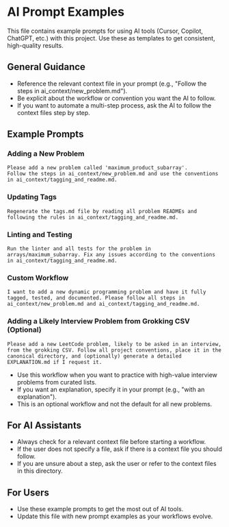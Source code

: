 # AI Prompt Examples

This file contains example prompts for using AI tools (Cursor, Copilot, ChatGPT, etc.) with this project. Use these as templates to get consistent, high-quality results.

## General Guidance
- Reference the relevant context file in your prompt (e.g., "Follow the steps in ai_context/new_problem.md").
- Be explicit about the workflow or convention you want the AI to follow.
- If you want to automate a multi-step process, ask the AI to follow the context files step by step.

## Example Prompts

### Adding a New Problem
```
Please add a new problem called 'maximum_product_subarray'.
Follow the steps in ai_context/new_problem.md and use the conventions in ai_context/tagging_and_readme.md.
```

### Updating Tags
```
Regenerate the tags.md file by reading all problem READMEs and following the rules in ai_context/tagging_and_readme.md.
```

### Linting and Testing
```
Run the linter and all tests for the problem in arrays/maximum_subarray. Fix any issues according to the conventions in ai_context/tagging_and_readme.md.
```

### Custom Workflow
```
I want to add a new dynamic programming problem and have it fully tagged, tested, and documented. Please follow all steps in ai_context/new_problem.md and ai_context/tagging_and_readme.md.
```

### Adding a Likely Interview Problem from Grokking CSV (Optional)
```
Please add a new LeetCode problem, likely to be asked in an interview, from the grokking CSV. Follow all project conventions, place it in the canonical directory, and (optionally) generate a detailed EXPLANATION.md if I request it.
```
- Use this workflow when you want to practice with high-value interview problems from curated lists.
- If you want an explanation, specify it in your prompt (e.g., "with an explanation").
- This is an optional workflow and not the default for all new problems.

## For AI Assistants
- Always check for a relevant context file before starting a workflow.
- If the user does not specify a file, ask if there is a context file you should follow.
- If you are unsure about a step, ask the user or refer to the context files in this directory.

## For Users
- Use these example prompts to get the most out of AI tools.
- Update this file with new prompt examples as your workflows evolve. 